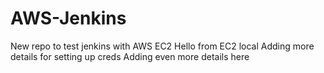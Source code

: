 # AWS-Jenkins
New repo to test jenkins with AWS EC2
Hello from EC2 local
Adding more details for setting up creds
Adding even more details here
